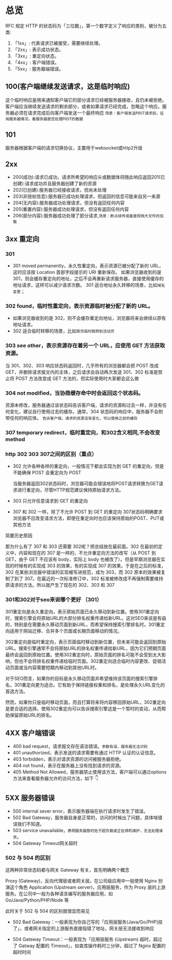 # 总览

RFC 规定 HTTP 的状态码为「三位数」，第一个数字定义了响应的类别，被分为五类:

1. 「1xx」: 代表请求已被接受，需要继续处理。
2. 「2xx」: 表示成功状态。
3. 「3xx」: 重定向状态。
4. 「4xx」: 客户端错误。
5. 「5xx」: 服务器端错误。

## 100(客户端继续发送请求，这是临时响应)

这个临时响应是用来通知客户端它的部分请求已经被服务器接收，且仍未被拒绝。客户端应当继续发送请求的剩余部分，或者如果请求已经完成，忽略这个响应。服务器必须在请求完成后向客户端发送一个最终响应
`场景：客户端发送POST请求前，征询服务器情况，看服务器是否处理POST的数据`

## 101

服务器根据客户端的请求切换协议，主要用于websocket或http2升级

## 2xx

- 200(成功):请求已成功，请求所希望的响应头或数据体将随此响应返回201(已创建):请求成功并且服务器创建了新的资源
- 202(已创建):服务器已经接收请求，但尚未处理
- 203(非授权信息):服务器已成功处理请求，但返回的信息可能来自另一来源
- 204(无内容):服务器成功处理请求，但没有返回任何内容
- 205(重置内容):服务器成功处理请求，但没有返回任何内容
- 206(部分内容):服务器成功处理了部分请求,`场景：断点续传或者是视频大文件的加载`

## 3xx 重定向

### 301

- 301 moved permanently，永久性重定向，表示资源已被分配了新的 URL，这时应该按 Location 首部字段提示的 URI 重新保存。
 如果浏览器收到的是 301，则会缓存重定向的地址，之后不会再重新请求服务器，直接使用缓存的地址请求，这样可以减少请求次数。
 301 适合地址永久转移的场景，比如`域名变更`；

### 302 found，临时性重定向，表示资源临时被分配了新的 URL。

- 如果浏览器收到的是 302，则不会缓存重定向地址，浏览器将来会继续以原有地址请求。
- 302 适合临时转移的场景，比如`首页临时跳转到活动页`

### 303 see other，表示资源存在着另一个 URL，应使用 GET 方法获取资源。

当 301、302、303 响应状态码返回时，几乎所有的浏览器都会把 POST 改成 GET，并删除请求报文内的主体，之后请求会自动再次发送 301、302 标准是禁止将 POST 方法改变成 GET 方法的，但实际使用时大家都会这么做

### 304  not modified，当协商缓存命中时会返回这个状态码。

资源未修改，服务器通过该状态码告诉客户端，请求的资源和过去一样，并没有任何变化，建议自行使用过去的缓存。通常，304 状态码的响应中，服务器不会附带任何的响应体。
`告诉客户端，请求的资源没有变化，可以使用之前的缓存`

### 307 temporary redirect，临时重定向，和302含义相同,不会改变method

### http 302 303 307之间的区别（重点）

- 302 允许各种各样的重定向，一般情况下都会实现为到 GET 的重定向，但是不能确保 POST 会重定向为 POST 
   
   当服务器返回302状态码时，浏览器可能会错误地将POST请求转换为GET请求进行重定向，尽管HTTP规范建议保持原始请求方法。

- 303 只允许任意请求到 GET 的重定向

- 307 和 302 一样，除了不允许 POST 到 GET 的重定向 
     307状态码明确要求浏览器不应改变请求方法，即使在重定向时也应该保持原始的POST、PUT或其他方法

简要历史原因

那为什么有了 307 和 303 还需要 302呢？把总结放在最前面。302 在最初的定义中，内容和现在的 307 是一样的，不允许重定向方法的改写（从 POST 到 GET，由于 GET 不应该有 body，实际上 body 也被改了）。但是早期浏览器在实现的时候有的实现成 303 的效果，有的实现成 307 的效果。于是在之后的标准，302 在某些浏览器中错误的实现被写进规范，成为 303，而 302 原本的效果被复制了到了 307。在最近的一次标准修订中，302 标准被修改成不再强制需要维持原请求的方法。所以就产生了现在的 302、303 和 307

### 301和302对于seo来说哪个更好 （301）

301重定向是永久重定向，表示原始页面已永久移动到新位置。使用301重定向时，搜索引擎会将原始URL的大部分排名权重传递给新URL。这对SEO来说是有益的，特别是在需要永久移动页面到新URL，而希望保持搜索引擎排名时。301重定向适用于网站迁移、合并多个页面或长期页面移动的情况。

302重定向是临时重定向，表示页面临时移动到新位置，但未来可能会返回到原始URL。搜索引擎通常不会将原始URL的排名权重传递给新URL，因为它们预期页面最终会返回到原始位置。使用302重定向时，原始页面的排名可能不会受到太大影响，但也不会将排名权重传递给临时页面。302重定向适合临时内容更改、促销活动页面或当内容需要短期内移动到其他URL时。

对于SEO而言，如果你的目标是永久移动页面并希望维持该页面的搜索引擎排名，301重定向更为适合。它有助于保持链接权重和排名，是处理永久URL变化的首选方法。

然而，如果你只是临时移动页面，而且打算将来将内容移回原始URL，302重定向是更合适的选择。使用302重定向可以告诉搜索引擎这是一个暂时的变动，从而帮助保留原始URL的排名。

## 4XX 客户端错误

- 400 bad request，请求报文存在语法错误。`参数有误，服务器无法识别`
- 401 unauthorized，表示发送的请求需要有通过 HTTP 认证的认证信息。
- 403 forbidden，表示对请求资源的访问被服务器拒绝。
- 404 not found，表示在服务器上没有找到请求的资源。
- 405 Method Not Allowed，服务器禁止使用该方法，客户端可以通过options方法来查看服务器允许的访问方法，如下 👇

## 5XX 服务器错误

- 500 internal sever error，表示服务器端在执行请求时发生了错误。
- 502 Bad Gateway，服务器自身是正常的，访问的时候出了问题，具体啥错误我们不知道。
- 503 service unavailable，`表明服务器暂时处于超负载或正在停机维护，无法处理请求`。
- 504 Gateway Timeout网关超时

### 502 与 504 的区别

这两种异常状态码都与网关 Gateway 有关，首先明确两个概念

Proxy (Gateway)，反向代理层或者网关层。在公司级应用中一般使用 Nginx 扮演这个角色
Application (Upstream server)，应用层服务，作为 Proxy 层的上游服务。在公司中一般为各种语言编写的服务器应用，如 Go/Java/Python/PHP/Node 等

此时关于 502 与 504 的区别就很显而易见

- 502 Bad Gateway：一般表现为你自己写的「应用层服务(Java/Go/PHP)挂了」，或者网关指定的上游服务直接指错了地址，网关层无法接收到响应

- 504 Gateway Timeout：一般表现为「应用层服务 (Upstream) 超时，超过了 Gatway 配置的 Timeout」，如查库操作耗时三分钟，超过了 Nginx 配置的超时时间
